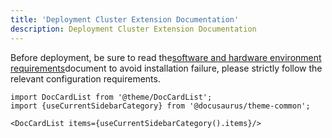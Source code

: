 ```yaml
---
title: 'Deployment Cluster Extension Documentation'
description: Deployment Cluster Extension Documentation
---
```



Before deployment, be sure to read the[software and hardware environment requirements](/docs/installation/ha-deployment/resource-prepare)document to avoid installation failure, please strictly follow the relevant configuration requirements.


```mdx-code-block
import DocCardList from '@theme/DocCardList';
import {useCurrentSidebarCategory} from '@docusaurus/theme-common';

<DocCardList items={useCurrentSidebarCategory().items}/>
```